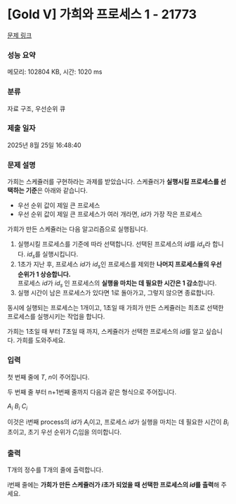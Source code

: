 # [Gold V] 가희와 프로세스 1 - 21773 

[문제 링크](https://www.acmicpc.net/problem/21773) 

### 성능 요약

메모리: 102804 KB, 시간: 1020 ms

### 분류

자료 구조, 우선순위 큐

### 제출 일자

2025년 8월 25일 16:48:40

### 문제 설명

<p>가희는 스케쥴러를 구현하라는 과제를 받았습니다. 스케쥴러가 <strong>실행시킬 프로세스를 선택하는 기준</strong>은 아래와 같습니다.</p>

<ul>
	<li>우선 순위 값이 제일 큰 프로세스</li>
	<li>우선 순위 값이 제일 큰 프로세스가 여러 개라면, <em>id</em>가 가장 작은 프로세스</li>
</ul>

<p>가희가 만든 스케쥴러는 다음 알고리즘으로 실행됩니다.</p>

<ol>
	<li>실행시킬 프로세스를 기준에 따라 선택합니다. 선택된 프로세스의 <em>id</em>를 <em>id<sub>s</sub></em>라 합니다. <em>id</em><sub><em>s</em></sub>를 실행시킵니다.</li>
	<li>1초가 지난 후, 프로세스 <em>id</em>가 <em>id<sub>s</sub></em>인 프로세스를 제외한 <strong>나머지 프로세스들의 우선 순위가 1 상승합니다.</strong> <br>
	프로세스 <em>id</em>가 <em>id<sub>s </sub></em>인 프로세스의 <strong>실행을 마치는 데 필요한 시간은 1 감소</strong>합니다.</li>
	<li>실행 시간이 남은 프로세스가 있다면 1로 돌아가고, 그렇지 않으면 종료합니다.</li>
</ol>

<p>동시에 실행되는 프로세스는 1개이고, 1초일 때 가희가 만든 스케쥴러는 최초로 선택한 프로세스를 실행시키는 작업을 합니다.</p>

<p>가희는 1초일 때 부터 <em>T</em>초일 때 까지, 스케쥴러가 선택한 프로세스의 <em>id</em>를 알고 싶습니다. 가희를 도와주세요.</p>

### 입력 

 <p>첫 번째 줄에 <em>T</em>, <em>n</em>이 주어집니다.</p>

<p>두 번째 줄 부터 n+1번째 줄까지 다음과 같은 형식으로 주어집니다.</p>

<p><em>A<sub>i</sub> B<sub>i</sub> C<sub>i</sub></em></p>

<p>이것은 i번째 process의 <em>id</em>가 <em>A<sub>i</sub></em>이고, 프로세스 <em>id</em>가 실행을 마치는 데 필요한 시간이 <em>B<sub>i</sub></em>초이고, 초기 우선 순위가 <em>C<sub>i</sub></em>임을 의미합니다.</p>

### 출력 

 <p>T개의 정수를 T개의 줄에 출력합니다.</p>

<p>i번째 줄에는 <strong>가희가 만든 스케쥴러가 <em>i</em>초가 되었을 때 선택한 프로세스의 <em>id</em>를 출력</strong>해 주세요.</p>

